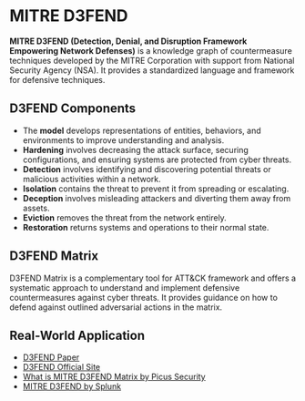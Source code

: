 # MITRE D3FEND

**MITRE D3FEND (Detection, Denial, and Disruption Framework Empowering Network Defenses)** is a knowledge graph of countermeasure techniques developed by the MITRE Corporation with support from National Security Agency (NSA). It provides a standardized language and framework for defensive techniques.

## D3FEND Components

- The **model** develops representations of entities, behaviors, and environments to improve understanding and analysis.
- **Hardening** involves decreasing the attack surface, securing configurations, and ensuring systems are protected from cyber threats.
- **Detection** involves identifying and discovering potential threats or malicious activities within a network.
- **Isolation** contains the threat to prevent it from spreading or escalating.
- **Deception** involves misleading attackers and diverting them away from assets.
- **Eviction** removes the threat from the network entirely.
- **Restoration** returns systems and operations to their normal state.

## D3FEND Matrix

D3FEND Matrix is a complementary tool for ATT&CK framework and offers a systematic approach to understand and implement defensive countermeasures against cyber threats. It provides guidance on how to defend against outlined adversarial actions in the matrix.

## Real-World Application



- [D3FEND Paper](https://d3fend.mitre.org/resources/D3FEND.pdf)
- [D3FEND Official Site](https://d3fend.mitre.org)
- [What is MITRE D3FEND Matrix by Picus Security](https://www.picussecurity.com/resource/glossary/what-is-mitre-defend-matrix)
- [MITRE D3FEND by Splunk](https://www.splunk.com/en_us/blog/learn/mitre-defend.html)